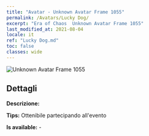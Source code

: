```yaml
---
title: "Avatar - Unknown Avatar Frame 1055"
permalink: /Avatars/Lucky Dog/
excerpt: "Era of Chaos  Unknown Avatar Frame 1055"
last_modified_at: 2021-08-04
locale: it
ref: "Lucky Dog.md"
toc: false
classes: wide
---
```

 ![Unknown Avatar Frame 1055](/images/a/avatarFrame_55.png)

## Dettagli

 **Descrizione:**  

 **Tips:** Ottenibile partecipando all'evento 

 **Is available:**  - 

